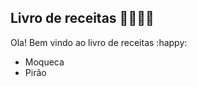 ## Livro de receitas :woman_cook::man_cook:

Ola! Bem vindo ao livro de receitas  :happy:

- Moqueca
- Pirão
